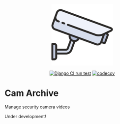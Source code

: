 <p align="center"><img src="cam_archive/static/img/camera.svg" width=200em alt="" /></p>

<div align="center">

[![Django CI run test](https://github.com/christianwgd/cam-archive/actions/workflows/django-test.yml/badge.svg)](https://github.com/christianwgd/cam-archive/actions/workflows/django-test.yml)
[![codecov](https://codecov.io/gh/christianwgd/cam-archive/graph/badge.svg?token=AiqR03etde)](https://codecov.io/gh/christianwgd/cam-archive)

</div>


# Cam Archive

Manage security camera videos

Under development!
